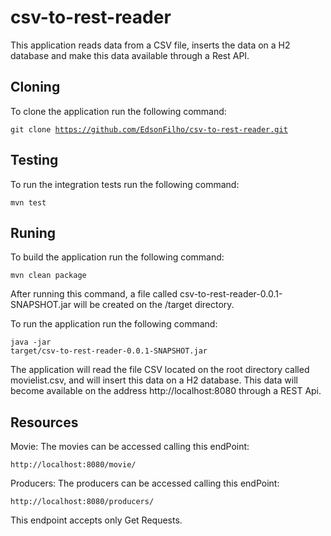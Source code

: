 # csv-to-rest-reader
This application reads data from a CSV file, inserts the data on a H2 database and make this data available through a Rest API.

## Cloning
To clone the application run the following command:

<code>git clone https://github.com/EdsonFilho/csv-to-rest-reader.git</code>

## Testing
To run the integration tests run the following command:

<code>mvn test</code> 

## Runing
To build the application run the following command:

<code>mvn clean package</code>

After running this command, a file called csv-to-rest-reader-0.0.1-SNAPSHOT.jar will be created on the /target directory.

To run the application run the following command:

<code>java -jar target/csv-to-rest-reader-0.0.1-SNAPSHOT.jar</code>

The application will read the file CSV located on the root directory called movielist.csv, and will insert this data on a H2 database.
This data will become available on the address http://localhost:8080 through a REST Api.

## Resources
Movie:
The movies can be accessed calling this endPoint:
 
<code>http://localhost:8080/movie/</code>

Producers:
The producers can be accessed calling this endPoint:
 
<code>http://localhost:8080/producers/</code>

This endpoint accepts only Get Requests. 


